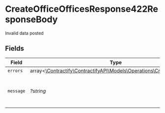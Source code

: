 # CreateOfficeOfficesResponse422ResponseBody

Invalid data posted


## Fields

| Field                                                                                                                    | Type                                                                                                                     | Required                                                                                                                 | Description                                                                                                              | Example                                                                                                                  |
| ------------------------------------------------------------------------------------------------------------------------ | ------------------------------------------------------------------------------------------------------------------------ | ------------------------------------------------------------------------------------------------------------------------ | ------------------------------------------------------------------------------------------------------------------------ | ------------------------------------------------------------------------------------------------------------------------ |
| `errors`                                                                                                                 | array<[\Contractify\ContractifyAPI\Models\Operations\CreateOfficeErrors](../../Models/Operations/CreateOfficeErrors.md)> | :heavy_minus_sign:                                                                                                       | N/A                                                                                                                      |                                                                                                                          |
| `message`                                                                                                                | *?string*                                                                                                                | :heavy_minus_sign:                                                                                                       | N/A                                                                                                                      | The given data was invalid.                                                                                              |